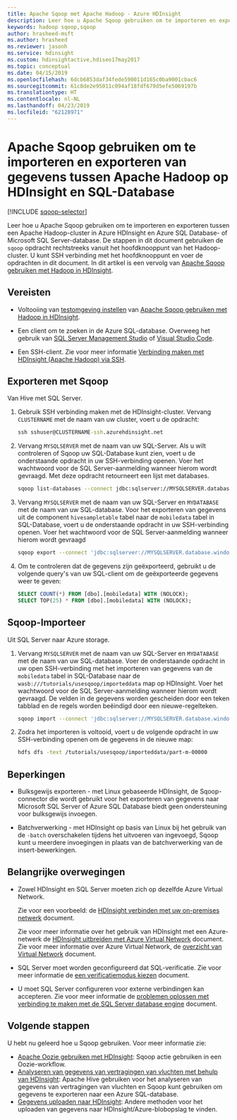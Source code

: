 ```yaml
---
title: Apache Sqoop met Apache Hadoop - Azure HDInsight
description: Leer hoe u Apache Sqoop gebruiken om te importeren en exporteren tussen een Azure SQL Database en de Apache Hadoop op HDInsight.
keywords: hadoop sqoop,sqoop
author: hrasheed-msft
ms.author: hrasheed
ms.reviewer: jasonh
ms.service: hdinsight
ms.custom: hdinsightactive,hdiseo17may2017
ms.topic: conceptual
ms.date: 04/15/2019
ms.openlocfilehash: 6dcb6853daf34fede590011d165c0ba9001cbac6
ms.sourcegitcommit: 61c8de2e95011c094af18fdf679d5efe5069197b
ms.translationtype: HT
ms.contentlocale: nl-NL
ms.lasthandoff: 04/23/2019
ms.locfileid: "62128971"
---
```

# <a name="use-apache-sqoop-to-import-and-export-data-between-apache-hadoop-on-hdinsight-and-sql-database"></a>Apache Sqoop gebruiken om te importeren en exporteren van gegevens tussen Apache Hadoop op HDInsight en SQL-Database

[!INCLUDE [sqoop-selector](../../../includes/hdinsight-selector-use-sqoop.md)]

Leer hoe u Apache Sqoop gebruiken om te importeren en exporteren tussen een Apache Hadoop-cluster in Azure HDInsight en Azure SQL Database- of Microsoft SQL Server-database. De stappen in dit document gebruiken de `sqoop` opdracht rechtstreeks vanuit het hoofdknooppunt van het Hadoop-cluster. U kunt SSH verbinding met het hoofdknooppunt en voer de opdrachten in dit document. In dit artikel is een vervolg van [Apache Sqoop gebruiken met Hadoop in HDInsight](./hdinsight-use-sqoop.md).

## <a name="prerequisites"></a>Vereisten

* Voltooiing van [testomgeving instellen](./hdinsight-use-sqoop.md#create-cluster-and-sql-database) van [Apache Sqoop gebruiken met Hadoop in HDInsight](./hdinsight-use-sqoop.md).

* Een client om te zoeken in de Azure SQL-database. Overweeg het gebruik van [SQL Server Management Studio](../../sql-database/sql-database-connect-query-ssms.md) of [Visual Studio Code](../../sql-database/sql-database-connect-query-vscode.md).

* Een SSH-client. Zie voor meer informatie [Verbinding maken met HDInsight (Apache Hadoop) via SSH](../hdinsight-hadoop-linux-use-ssh-unix.md).

## <a name="sqoop-export"></a>Exporteren met Sqoop

Van Hive met SQL Server.

1. Gebruik SSH verbinding maken met de HDInsight-cluster. Vervang `CLUSTERNAME` met de naam van uw cluster, voert u de opdracht:

    ```cmd
    ssh sshuser@CLUSTERNAME-ssh.azurehdinsight.net
    ```

2. Vervang `MYSQLSERVER` met de naam van uw SQL-Server. Als u wilt controleren of Sqoop uw SQL-Database kunt zien, voert u de onderstaande opdracht in uw SSH-verbinding openen. Voer het wachtwoord voor de SQL Server-aanmelding wanneer hierom wordt gevraagd. Met deze opdracht retourneert een lijst met databases.

    ```bash
    sqoop list-databases --connect jdbc:sqlserver://MYSQLSERVER.database.windows.net:1433 --username sqluser -P
    ```

3. Vervang `MYSQLSERVER` met de naam van uw SQL-Server en `MYDATABASE` met de naam van uw SQL-database. Voor het exporteren van gegevens uit de component `hivesampletable` tabel naar de `mobiledata` tabel in SQL-Database, voert u de onderstaande opdracht in uw SSH-verbinding openen. Voer het wachtwoord voor de SQL Server-aanmelding wanneer hierom wordt gevraagd

    ```bash
    sqoop export --connect 'jdbc:sqlserver://MYSQLSERVER.database.windows.net:1433;database=MYDATABASE' --username sqluser -P -table 'mobiledata' --hcatalog-table hivesampletable
    ```

4. Om te controleren dat de gegevens zijn geëxporteerd, gebruikt u de volgende query's van uw SQL-client om de geëxporteerde gegevens weer te geven:

    ```sql
    SELECT COUNT(*) FROM [dbo].[mobiledata] WITH (NOLOCK);
    SELECT TOP(25) * FROM [dbo].[mobiledata] WITH (NOLOCK);
    ```

## <a name="sqoop-import"></a>Sqoop-Importeer

Uit SQL Server naar Azure storage.

1. Vervang `MYSQLSERVER` met de naam van uw SQL-Server en `MYDATABASE` met de naam van uw SQL-database. Voer de onderstaande opdracht in uw open SSH-verbinding met het importeren van gegevens van de `mobiledata` tabel in SQL-Database naar de `wasb:///tutorials/usesqoop/importeddata` map op HDInsight. Voer het wachtwoord voor de SQL Server-aanmelding wanneer hierom wordt gevraagd. De velden in de gegevens worden gescheiden door een teken tabblad en de regels worden beëindigd door een nieuwe-regelteken.

    ```bash
    sqoop import --connect 'jdbc:sqlserver://MYSQLSERVER.database.windows.net:1433;database=MYDATABASE' --username sqluser -P --table 'mobiledata' --target-dir 'wasb:///tutorials/usesqoop/importeddata' --fields-terminated-by '\t' --lines-terminated-by '\n' -m 1
    ```

2. Zodra het importeren is voltooid, voert u de volgende opdracht in uw SSH-verbinding openen om de gegevens in de nieuwe map:

    ```bash
    hdfs dfs -text /tutorials/usesqoop/importeddata/part-m-00000
    ```

## <a name="limitations"></a>Beperkingen

* Bulksgewijs exporteren - met Linux gebaseerde HDInsight, de Sqoop-connector die wordt gebruikt voor het exporteren van gegevens naar Microsoft SQL Server of Azure SQL Database biedt geen ondersteuning voor bulksgewijs invoegen.

* Batchverwerking - met HDInsight op basis van Linux bij het gebruik van de `-batch` overschakelen tijdens het uitvoeren van ingevoegd, Sqoop kunt u meerdere invoegingen in plaats van de batchverwerking van de insert-bewerkingen.

## <a name="important-considerations"></a>Belangrijke overwegingen

* Zowel HDInsight en SQL Server moeten zich op dezelfde Azure Virtual Network.

    Zie voor een voorbeeld: de [HDInsight verbinden met uw on-premises netwerk](./../connect-on-premises-network.md) document.

    Zie voor meer informatie over het gebruik van HDInsight met een Azure-netwerk de [HDInsight uitbreiden met Azure Virtual Network](../hdinsight-extend-hadoop-virtual-network.md) document. Zie voor meer informatie over Azure Virtual Network, de [overzicht van Virtual Network](../../virtual-network/virtual-networks-overview.md) document.

* SQL Server moet worden geconfigureerd dat SQL-verificatie. Zie voor meer informatie de [een verificatiemodus kiezen](https://msdn.microsoft.com/ms144284.aspx) document.

* U moet SQL Server configureren voor externe verbindingen kan accepteren. Zie voor meer informatie de [problemen oplossen met verbinding te maken met de SQL Server database engine](https://social.technet.microsoft.com/wiki/contents/articles/2102.how-to-troubleshoot-connecting-to-the-sql-server-database-engine.aspx) document.

## <a name="next-steps"></a>Volgende stappen

U hebt nu geleerd hoe u Sqoop gebruiken. Voor meer informatie zie:

* [Apache Oozie gebruiken met HDInsight](../hdinsight-use-oozie-linux-mac.md): Sqoop actie gebruiken in een Oozie-workflow.
* [Analyseren van gegevens van vertragingen van vluchten met behulp van HDInsight](../hdinsight-analyze-flight-delay-data-linux.md): Apache Hive gebruiken voor het analyseren van gegevens van vertragingen van vluchten en Sqoop kunt gebruiken om gegevens te exporteren naar een Azure SQL-database.
* [Gegevens uploaden naar HDInsight](../hdinsight-upload-data.md): Andere methoden voor het uploaden van gegevens naar HDInsight/Azure-blobopslag te vinden.
